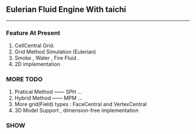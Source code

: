 ## Eulerian Fluid Engine With taichi

---
### **Feature At Present**

1. CellCentral Grid.
2. Grid Method Simulation (Eulerian)
3. Smoke , Water , Fire Fluid .
4. 2D implementation

### **MORE TODO**

1. Pratical Method —— SPH ...
2. Hybrid Method —— MPM ...
3. More grid(Field) types : FaceCentral and VertexCentral
4. 3D Model Support , dimension-free implementation

### **SHOW**